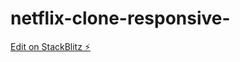 # netflix-clone-responsive-

[Edit on StackBlitz ⚡️](https://stackblitz.com/edit/web-platform-g9piny)